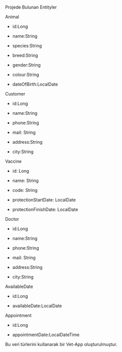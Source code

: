 Projede Bulunan Entityler

Animal

- id:Long

- name:String

- species:String

- breed:String

- gender:String

- colour:String

- dateOfBirth:LocalDate

Customer

- id:Long

- name:String

- phone:String

- mail: String

- address:String

- city:String

Vaccine

- id: Long

- name: String 

- code: String

- protectionStartDate: LocalDate

- protectionFinishDate: LocalDate

Doctor

- id:Long

- name:String

- phone:String

- mail: String

- address:String

- city:String

AvailableDate

- id:Long

- availableDate:LocalDate

Appointment

- id:Long

- appointmentDate:LocalDateTime

Bu veri türlerini kullanarak bir Vet-App oluşturulmuştur.
